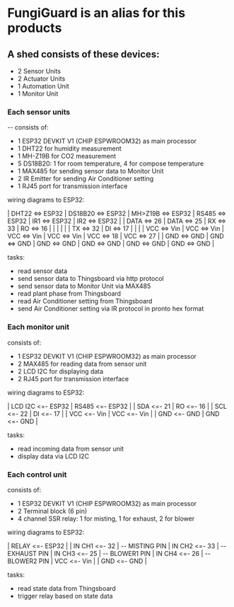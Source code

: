 # FungiGuard is an alias for this products


## A shed consists of these devices:

- 2 Sensor Units
- 2 Actuator Units 
- 1 Automation Unit
- 1 Monitor Unit

### Each sensor units

-- consists of:
- 1 ESP32 DEVKIT V1 (CHIP ESPWROOM32) as main processor
- 1 DHT22 for humidity measurement
- 1 MH-Z19B for CO2 measurement
- 5 DS18B20: 1 for room temperature, 4 for compose temperature
- 1 MAX485 for sending sensor data to Monitor Unit
- 2 IR Emitter for sending Air Conditioner setting 
- 1 RJ45 port for transmission interface

wiring diagrams to ESP32:

| DHT22 <=> ESP32 | DS18B20 <=> ESP32 | MH>Z19B <=> ESP32 | RS485 <=> ESP32 | IR1 <=> ESP32 | IR2 <=> ESP32 |
|  DATA <=> 26    |    DATA <=> 25    |      RX <=> 33    |    RO <=> 16    |               |               |
|                 |                   |      TX <=> 32    |    DI <=> 17    |               |               |
|   VCC <=> Vin   |     VCC <=> Vin   |     VCC <=> Vin   |   VCC <=> Vin   | VCC <=> 18    | VCC <=> 27    |
|   GND <=> GND   |     GND <=> GND   |     GND <=> GND   |   GND <=> GND   | GND <=> GND   | GND <=> GND   |

tasks:
- read sensor data
- send sensor data to Thingsboard via http protocol
- send sensor data to Monitor Unit via MAX485
- read plant phase from Thingsboard
- read Air Conditioner setting from Thingsboard
- send Air Conditioner setting via IR protocol in pronto hex format

### Each monitor unit

consists of:
- 1 ESP32 DEVKIT V1 (CHIP ESPWROOM32) as main processor
- 2 MAX485 for reading data from sensor unit
- 2 LCD I2C for displaying data
- 2 RJ45 port for transmission interface

wiring diagrams to ESP32:

| LCD I2C <=- ESP32 | RS485 <=- ESP32 |
|     SDA <=- 21    |    RO <=- 16    |
|     SCL <=- 22    |    DI <=- 17    |
|     VCC <=- Vin   |   VCC <=- Vin   |
|     GND <=- GND   |   GND <=- GND   |

tasks:
- read incoming data from sensor unit
- display data via LCD I2C

### Each control unit

consists of:
- 1 ESP32 DEVKIT V1 (CHIP ESPWROOM32) as main processor
- 2 Terminal block (6 pin)
- 4 channel SSR relay: 1 for misting, 1 for exhaust, 2 for blower

wiring diagrams to ESP32:

|  RELAY <=- ESP32  |
| IN CH1 <=- 32     | -- MISTING PIN
| IN CH2 <=- 33     | -- EXHAUST PIN
| IN CH3 <=- 25     | -- BLOWER1 PIN
| IN CH4 <=- 26     | -- BLOWER2 PIN
|    VCC <=- Vin    |
|    GND <=- GND    |

tasks:
- read state data from Thingsboard
- trigger relay based on state data
